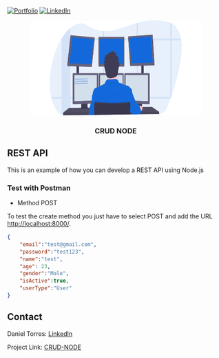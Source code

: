 [![Portfolio][portfolio-shield]][portfolio-url]
[![LinkedIn][linkedin-shield]][linkedin-url]

<!-- PROJECT LOGO -->
<p align="center">
    <a href="https://github.com/torres274/crud-node">
        <img src="src/public/images/programming.svg" alt="Logo" width="400" height="220">
    </a>
    <h3 align="center">CRUD NODE</h3>
</p>

<!-- ABOUT THE PROJECT -->
## REST API
This is an example of how you can develop a REST API using Node.js

### Test with Postman

* Method POST

To test the create method you just have to select POST and add the URL [http://localhost:8000/](http://localhost:8000/).

``` JSON
{
    "email":"test@gmail.com",
    "password":"test123",
    "name":"test",
    "age": 23,
    "gender":"Male",
    "isActive":true,
    "userType":"User"
}
```

<!-- CONTACT -->
## Contact
Daniel Torres: [LinkedIn](https://linkedin.com/in/daniel-torres-1996abc)

Project Link: [CRUD-NODE](https://github.com/torres274/crud-node)

<!-- MARKDOWN LINKS & IMAGES -->
[portfolio-shield]: https://img.shields.io/badge/-Portfolio-black.svg?style=for-the-badge&logo=portfolio&colorB=555
[portfolio-url]: https://dtorres.herokuapp.com/
[linkedin-shield]: https://img.shields.io/badge/-LinkedIn-black.svg?style=for-the-badge&logo=linkedin&colorB=555
[linkedin-url]: https://linkedin.com/in/daniel-torres-1996abc
